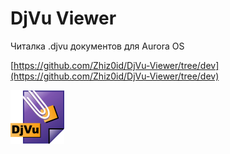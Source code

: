 DjVu Viewer
===================

Читалка .djvu документов для Aurora OS

[https://github.com/Zhiz0id/DjVu-Viewer/tree/dev](https://github.com/Zhiz0id/DjVu-Viewer/tree/dev)

![picture](../assets/images/open-source/info.you-ra.djvuviewer.png)